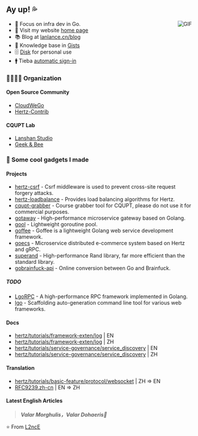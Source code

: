 ## Ay up! 💦

<img align="right" alt="GIF" src="https://raw.githubusercontent.com/JoeyBling/JoeyBling/master/pic/pusheencode.gif" />

- 🤡 Focus on infra dev in Go.
- 🏡 Visit my website [home page](https://lanlance.cn/)
- 📚 Blog at [lanlance.cn/blog](https://lanlance.cn/blog/)
- 📒 Knowledge base in [Gists](https://gists.lanlance.cn/)
- 🗄 [Disk](https://pan.lanlance.cn/) for personal use
- 🚹 Tieba [automatic sign-in](https://tieba.lanlance.cn/)

### 👨‍👨‍👧‍👧 Organization

#### Open Source Community
- [CloudWeGo](https://github.com/cloudwego)
- [Hertz-Contrib](https://github.com/hertz-contrib)

#### CQUPT Lab
- [Lanshan Studio](https://github.com/LanshanTeam)
- [Geek & Bee](https://github.com/gocybee)

### 👻 Some cool gadgets I made

#### Projects

- [hertz-csrf](https://github.com/hertz-contrib/csrf) - Csrf middleware is used to prevent cross-site request forgery attacks.
- [hertz-loadbalance](https://github.com/hertz-contrib/loadbalance) - Provides load balancing algorithms for Hertz.
- [cqupt-grabber](https://github.com/LgoLgo/cqupt-grabber) - Course grabber tool for CQUPT, please do not use it for commercial purposes.
- [gotaway](https://github.com/LgoLgo/gotaway) - High-performance microservice gateway based on Golang.
- [gool](https://github.com/LgoLgo/gool) - Lightweight goroutine pool.
- [goffee](https://github.com/LgoLgo/goffee) - Goffee is a lightweight Golang web service development framework.
- [goecs](https://github.com/LgoLgo/goecs) - Microservice distributed e-commerce system based on Hertz and gRPC.
- [superand](https://github.com/LgoLgo/superand) - High-performance Rand library, far more efficient than the standard library.
- [gobrainfuck-api](https://github.com/LgoLgo/gobrainfuck-api) - Online conversion between Go and Brainfuck.

##### TODO

- [LgoRPC](https://github.com/LgoLgo/LgoRPC) - A high-performance RPC framework implemented in Golang.
- [lgo](https://github.com/LgoLgo/lgo) - Scaffolding auto-generation command line tool for various web frameworks.

#### Docs

- [hertz/tutorials/framework-exten/log](https://www.cloudwego.io/docs/hertz/tutorials/framework-exten/log/) | EN
- [hertz/tutorials/framework-exten/log](https://www.cloudwego.io/zh/docs/hertz/tutorials/framework-exten/log/) | ZH
- [hertz/tutorials/service-governance/service_discovery](https://www.cloudwego.io/docs/hertz/tutorials/service-governance/service_discovery/) | EN
- [hertz/tutorials/service-governance/service_discovery](https://www.cloudwego.io/zh/docs/hertz/tutorials/service-governance/service_discovery/) | ZH

#### Translation

- [hertz/tutorials/basic-feature/protocol/websocket](https://www.cloudwego.io/docs/hertz/tutorials/basic-feature/protocol/websocket/) | ZH => EN
- [RFC9239.zh-cn](https://github.com/L2ncE/RFC9239.zh-cn) | EN => ZH

#### Latest English Articles

<!-- BLOG-POST-LIST:START -->
<!-- BLOG-POST-LIST:END -->

> ***Valar Morghulis，Valar Dohaeris🤞***

⭐️ From [L2ncE](https://github.com/L2ncE)
